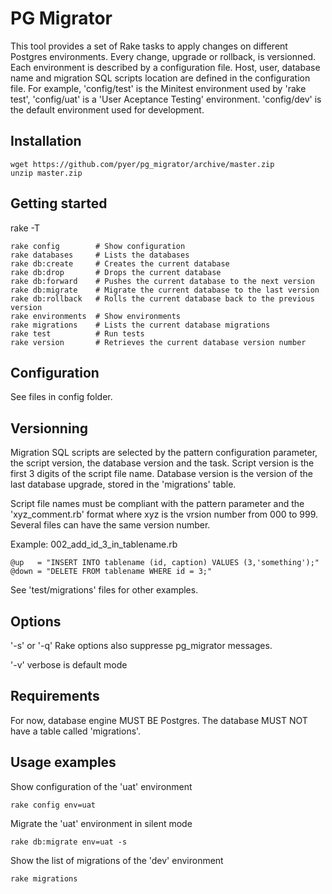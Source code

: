 PG Migrator
===========

This tool provides a set of Rake tasks to apply changes on different Postgres environments.
Every change, upgrade or rollback, is versionned.
Each environment is described by a configuration file.
Host, user, database name and migration SQL scripts location are defined in the configuration file.
For example, 'config/test' is the Minitest environment used by 'rake test', 'config/uat' is a 'User Aceptance Testing' environment.
'config/dev' is the default environment used for development.


Installation
------------

    wget https://github.com/pyer/pg_migrator/archive/master.zip
    unzip master.zip


Getting started
---------------

rake -T

    rake config        # Show configuration
    rake databases     # Lists the databases
    rake db:create     # Creates the current database
    rake db:drop       # Drops the current database
    rake db:forward    # Pushes the current database to the next version
    rake db:migrate    # Migrate the current database to the last version
    rake db:rollback   # Rolls the current database back to the previous version
    rake environments  # Show environments
    rake migrations    # Lists the current database migrations
    rake test          # Run tests
    rake version       # Retrieves the current database version number


Configuration
-------------

See files in config folder.


Versionning
-----------

Migration SQL scripts are selected by the pattern configuration parameter, the script version, the database version and the task.
Script version is the first 3 digits of the script file name.
Database version is the version of the last database upgrade, stored in the 'migrations' table.

Script file names must be compliant with the pattern parameter and the 'xyz_comment.rb' format where xyz is the vrsion number from 000 to 999.
Several files can have the same version number.

Example: 002_add_id_3_in_tablename.rb

    @up   = "INSERT INTO tablename (id, caption) VALUES (3,'something');"
    @down = "DELETE FROM tablename WHERE id = 3;"


See 'test/migrations' files for other examples.


Options
-------

'-s' or '-q' Rake options also suppresse pg_migrator messages.

'-v' verbose is default mode


Requirements
------------

For now, database engine MUST BE Postgres.
The database MUST NOT have a table called 'migrations'.


Usage examples
--------------

Show configuration of the 'uat' environment
```
rake config env=uat
```

Migrate the 'uat' environment in silent mode
```
rake db:migrate env=uat -s
```

Show the list of migrations of the 'dev' environment
```
rake migrations
```
